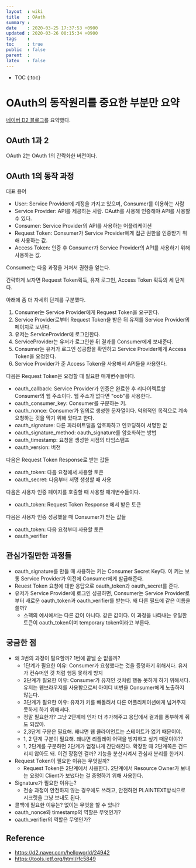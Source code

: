 ```yaml
---
layout  : wiki
title   : OAuth
summary : 
date    : 2020-03-25 17:37:53 +0900
updated : 2020-03-26 00:15:34 +0900
tags    : 
toc     : true
public  : false
parent  : 
latex   : false
---
```

* TOC
{:toc}

# OAuth의 동작원리를 중요한 부분만 요약

[네이버 D2 블로그](https://d2.naver.com/helloworld/24942)를 요약했다.

## OAuth 1과 2

OAuth 2는 OAuth 1의 간략화한 버전이다.

## OAuth 1의 동작 과정

대표 용어
* User: Service Provider에 계정을 가지고 있으며, Consumer를 이용하는 사람
* Service Provider: API를 제공하는 사람. OAuth를 사용해 인증해야 API를 사용할 수 있다.
* Consumer: Service Provider의 API를 사용하는 어플리케이션
* Request Token: Consumer가 Service Provider에게 접근 권한을 인증받기 위해 사용하는 값.
* Access Token: 인증 후 Consumer가 Service Provider의 API를 사용하기 위해 사용하는 값.

Consumer는 다음 과정을 거쳐서 권한을 얻는다.

간략하게 보자면 Request Token획득, 유저 로그인, Access Token 획득의 세 단계다.

아래에 좀 더 자세히 단계를 구분했다.
1. Consumer는 Service Provider에게 Request Token을 요구한다.
2. Service Provider로부터 Request Token을 받은 뒤 유저를 Service Provider의 페이지로 보낸다.
3. 유저는 ServiceProvider에 로그인한다.
4. ServiceProvider는 유저가 로그인한 뒤 결과를 Consumer에게 보내준다.
5. Consumer는 유저가 로그인 성공함을 확인하고 Service Provider에게 Access Token을 요청한다.
6. Service Provider가 준 Access Token을 사용해서 API들을 사용한다.

다음은 Request Token은 요청할 때 필요한 매개변수들이다.
* oauth_callback: Service Provider가 인증은 완료한 후 리다이렉트할 Consumer의 웹 주소이다. 웹 주소가 없다면 "oob"를 사용한다.
* oauth_consumer_key: Consumer를 구분하는 키.
* oauth_nonce: Consumer가 임의로 생성한 문자열이다. 악의적인 목적으로 계속 요청하는 것을 막기 위해 있다고 한다.
* oauth_signature: 다른 파라미트덜을 암호화하고 인코딩하여 서명한 값
* oauth_signature_method: oauth_signature를 암호화하는 방법
* oauth_timestamp: 요청을 생성한 시점의 타임스탬프
* oauth_version: 버전

다음은 Request Token Response로 받는 값들
* oauth_token: 다음 요청에서 사용할 토큰
* oauth_secret: 다음부터 서명 생성할 때 사용

다음은 사용자 인증 페이지를 호출할 때 사용할 매개변수들이다.
* oauth_token: Request Token Response 에서 받은 토큰

다음은 사용자 인증 성공했을 때 Consumer가 받는 값들
* oauth_token: 다음 요청부터 사용할 토큰
* oauth_verifier

## 관심가질만한 과정들

* oauth_signature를 만들 때 사용하는 키는 Consumer Secret Key다. 이 키는 보통 Service Provider가 이전에 Consumer에게 발급해준다.
* Reuest Token 요청에 대한 응답으로 oauth_token과 oauth_secret를 준다.
* 유저가 Service Provider에 로그인 성공하면, Consumer는 Service Provider로부터 새로운 oauth_token과 oauth_verifier를 받는다. 왜 다른 필드에 같은 이름을 쓸까?
    * 스펙의 예시에서는 다른 값이 아니다. 같은 값이다. 이 과정을 나타내는 유일한 토큰이 oauth_token이며 temporary token이라고 부른다.

## 궁금한 점

* 왜 3번의 과정이 필요할까? 1번에 끝낼 순 없을까?
    * 1단계가 필요한 이유: Consumer가 요청했다는 것을 증명하기 위해서다. 유저가 컨슈머인 것 처럼 행동 못하게 방지
    * 2단계가 필요한 이유: Consumer가 유저인 것처럼 행동 못하게 하기 위해서다. 유저는 웹브라우저를 사용함으로써 아이디 비번을 Consumer에게 노출하지 않는다.
    * 3단계가 필요한 이유: 유저가 키를 빼돌려서 다른 어플리케이션에게 넘겨주지 못하게 하기 위해서다.
    * 정말 필요한가? 그냥 2단계에 인자 더 추가해주고 응답에서 결과를 풍부하게 줘도 되잖아.
    * 2,3단계 구분은 필요해. 왜냐면 웹 클라이언트는 스테이트가 없기 때문이야.
    * 1, 2 단계 구분이 필요해. 왜냐면 리플레이 어택을 방지하고 싶기 때문이야??
    * 1, 2단계를 구분하면 2단계가 엄청나게 간단해진다. 확장할 때 2단계쪽은 건드리지 않아도 돼. 이건 장점인 걸까? 기능을 분산시켜서 관심사 분리를 한거지.
* Request Token이 필요한 이유는 무엇일까?
    * Request Token은 2단계에서 사용한다. 2단계에서 Resource Owner가 보내는 요청이 Client가 보냈다는 걸 증명하기 위해 사용한다.
* Signature가 필요한 이유는?
    * 전송 과정이 안전하지 않는 경우에도 쓰려고, 안전하면 PLAINTEXT방식으로 시크릿을 그냥 보내도 된다.
* 콜백에 필요한 이유는? 없이는 무엇을 할 수 있나?
* oauth_nonce와 timestamp의 역할은 무엇인가?
* oauth_verifier의 역할은 무엇인가?

## Reference

* https://d2.naver.com/helloworld/24942
* https://tools.ietf.org/html/rfc5849
